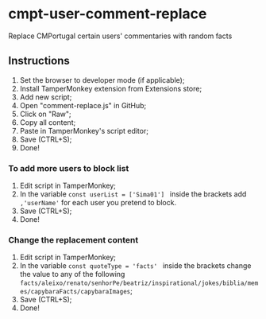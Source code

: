 # cmpt-user-comment-replace
Replace CMPortugal certain users' commentaries with random facts

## Instructions
1. Set the browser to developer mode (if applicable);
2. Install TamperMonkey extension from Extensions store;
3. Add new script;
4. Open "comment-replace.js" in GitHub;
5. Click on "Raw";
6. Copy all content;
7. Paste in TamperMonkey's script editor;
8. Save (CTRL+S);
9. Done!

### To add more users to block list
1. Edit script in TamperMonkey;
2. In the variable ```const userList = ['Sima01'] ``` inside the brackets add ```,'userName'``` for each user you pretend to block.
3. Save (CTRL+S);
4. Done!

### Change the replacement content
1. Edit script in TamperMonkey;
2. In the variable ```const quoteType = 'facts' ``` inside the brackets change the value to any of the following ```facts/aleixo/renato/senhorPe/beatriz/inspirational/jokes/biblia/memes/capybaraFacts/capybaraImages```;
3. Save (CTRL+S);
4. Done!
